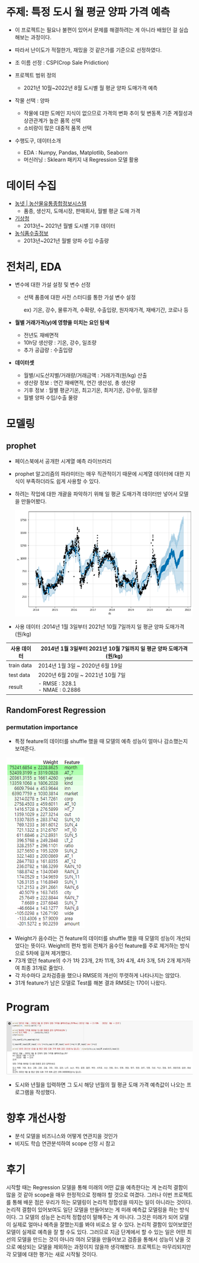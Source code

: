 # 주제: 특정 도시 월 평균 양파 가격 예측

- 이 프로젝트는 필요나 불편이 있어서 문제를 해결하려는 게 아니라 배웠던 걸 실습해보는 과정이다.
- 따라서 난이도가 적절한가,  재밌을 것 같은가를 기준으로 선정하였다.
- 조 이름 선정 : CSP(Crop Sale Pridiction)
- 프로젝트 범위 정의

  - 2021년 10월~2022년 8월 도시별 월 평균 양파 도매가격 예측
- 작물 선택 : 양파
  - 작물에 대한 도메인 지식이 없으므로 가격의 변화 추이 및 변동폭 기준 계절성과 상관관계가 높은 품목 선택
  - 소비량이 많은 대중적 품목 선택
- 수행도구, 데이터소개
  - EDA : Numpy, Pandas, Matplotlib, Seaborn
  - 머신러닝 : Sklearn 패키지 내 Regression 모델 활용



# 데이터 수집

- [ 농넷 | 농산물유통종합정보시스템](http://nongnet.or.kr/)
  - 품종, 생산지, 도매시장, 판매회사, 월별 평균 도매 가격
- [기상청](https://data.kma.go.kr/data/grnd/selectAsosRltmList.do?pgmNo=36)
  - 2013년~ 2021년 월별 도시별 기후 데이터 
- [ 농식품수출정보](https://www.kati.net/statistics/monthlyPerformanceByProduct.do)
  - 2013년~2021년 월별 양파 수입 수출량



# 전처리, EDA

- 변수에 대한 가설 설정 및 변수 선정

  - 선택 품종에 대한 사전 스터디를 통한 가설 변수 설정

    ex) 기온, 강수, 물류가격, 수확량, 수출입량, 원자재가격, 재배기간, 코로나 등

- **월별 거래가격(y)에 영향을 미치는 요인 탐색**

  - 전년도 재배면적
  - 10h당 생산량 : 기온, 강수, 일조량
  - 추가 공급량 : 수출입량 

- **데이터셋**

  - 월별/시도산지별/거래량/거래금액 : 거래가격(원/kg) 산출
  - 생산량 정보 : 연간 재배면적, 연간 생산성, 총 생산량
  - 기후 정보 : 월별 평균기온, 최고기온, 최저기온, 강수량, 일조량
  - 월별 양파 수입/수출 물량 

# 모델링

## prophet

- 페이스북에서 공개한 시계열 예측 라이브러리

- prophet 알고리즘의 파라미터는 매우 직관적이기 때문에 시계열 데이터에 대한 지식이 부족하더라도 쉽게 사용할 수 있다.

- 하려는 작업에 대한 개괄을 파악하기 위해 일 평균 도매가격 데이터만 넣어서 모델을 만들어봤다.

  ![prophet](https://github.com/seosztt/ML_Project/blob/master/image/prophet.png?raw=true)

- 사용 데이터 :2014년 1월 3일부터 2021년 10월 7일까지 일 평균 양파 도매가격 (원/kg)

| 사용 데이터 | 2014년 1월 3일부터 2021년 10월 7일까지 일 평균 양파 도매가격 (원/kg) |
| ----------- | ------------------------------------------------------------ |
| train data  | 2014년 1월 3일 ~ 2020년 6월 19일                             |
| test data   | 2020년 6월 20일 ~ 2021년 10월 7일                            |
| result      | - RMSE : 328.1<br />- NMAE : 0.2886                          |

## RandomForest Regression

### permutation importance

- 특정 feature의 데이터를 shuffle 했을 때 모델의 예측 성능이 얼마나 감소했는지 보여준다.

![PI_example](https://github.com/seosztt/ML_Project/blob/master/image/PI_example.png?raw=true)

- Weight가 음수라는 건 feature의 데이터를 shuffle 했을 때 모델의 성능이 개선되었다는 뜻이다. Weight의 편차 범위 전체가 음수인 feature를 주로 제거하는 방식으로 5차에 걸쳐 제거했다.
- 73개 였던 feature의 수가 1차 23개, 2차 11개, 3차 4개, 4차 3개, 5차 2개 제거하여 최종 31개로 줄었다.
- 각 차수마다 교차검증을 했으나  RMSE의 개선이 뚜렷하게 나타나지는 않았다.
- 31개 feature가 남은 모델로 Test를 해본 결과 RMSE는 170이 나왔다.

# Program

![program](https://github.com/seosztt/ML_Project/blob/master/image/program.png?raw=true)

- 도시와 년월을 입력하면 그 도시 해당 년월의 월 평균 도매 가격 예측값이 나오는 프로그램을 작성했다.

# 향후 개선사항

- 분석 모델을 비즈니스와 어떻게 연관지을 것인가
- 비지도 학습 연관분석하여 scope 선정 시 참고

# 후기

시작할 때는 Regression 모델을 통해 미래의 어떤 값을 예측한다는 게 논리적 결함이 많을 것 같아 scope을 매우 한정적으로 정해야 할 것으로 여겼다. 그러나 이번 프로젝트를 통해 배운 점은 우리가 하는 모델링이 논리적 정합성을 따지는 일이 아니라는 것이다. 논리적 결함이 있어보여도 일단 모델을 만들어보는 게 미래 예측값 모델링을 하는 방식이다. 그 모델의 성능은 논리적 정합성이 말해주는 게 아니다. 그것은 미래가 되어 모델이 실제로 얼마나 예측을 잘했는지를 봐야 비로소 알 수 있다. 논리적 결함이 있어보였던 모델이 실제로 예측을 잘 할 수도 있다. 그러므로 지금 단계에서 할 수 있는 일은 어떤 최선의 모델을 만드는 것이 아니라 여러 모델을 만들어보고 검증을 통해서 성능이 낮을 것으로 예상되는 모델을 제외하는 과정이지 않을까 생각해봤다. 프로젝트는 마무리되지만 각 모델에 대한 평가는 새로 시작될 것이다.

